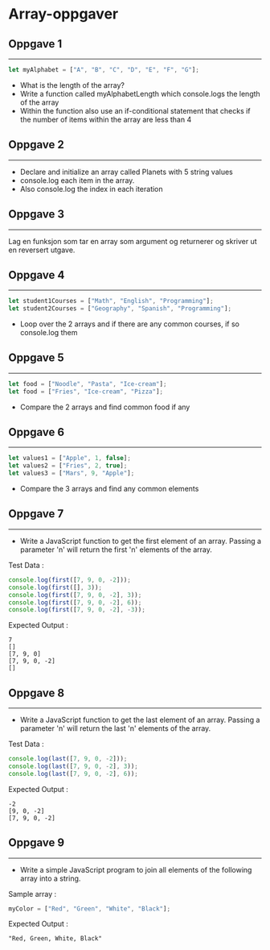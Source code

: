 # Array-oppgaver

## Oppgave 1

---

```javascript
let myAlphabet = ["A", "B", "C", "D", "E", "F", "G"];
```

-   What is the length of the array?
-   Write a function called myAlphabetLength which console.logs the length of the array
-   Within the function also use an if-conditional statement that checks if the number of items within the array are less than 4

## Oppgave 2

---

-   Declare and initialize an array called Planets with 5 string values
-   console.log each item in the array.
-   Also console.log the index in each iteration

## Oppgave 3

---

Lag en funksjon som tar en array som argument og returnerer og skriver ut en reversert utgave.

## Oppgave 4

---

```javascript
let student1Courses = ["Math", "English", "Programming"];
let student2Courses = ["Geography", "Spanish", "Programming"];
```

-   Loop over the 2 arrays and if there are any common courses, if so console.log them

## Oppgave 5

---

```javascript
let food = ["Noodle", "Pasta", "Ice-cream"];
let food = ["Fries", "Ice-cream", "Pizza"];
```

-   Compare the 2 arrays and find common food if any

## Oppgave 6

---

```javascript
let values1 = ["Apple", 1, false];
let values2 = ["Fries", 2, true];
let values3 = ["Mars", 9, "Apple"];
```

-   Compare the 3 arrays and find any common elements

## Oppgave 7

---

-   Write a JavaScript function to get the first element of an array. Passing a parameter 'n' will return the first 'n' elements of the array.

Test Data :

```javascript
console.log(first([7, 9, 0, -2]));
console.log(first([], 3));
console.log(first([7, 9, 0, -2], 3));
console.log(first([7, 9, 0, -2], 6));
console.log(first([7, 9, 0, -2], -3));
```

Expected Output :

    7
    []
    [7, 9, 0]
    [7, 9, 0, -2]
    []

## Oppgave 8

---

-   Write a JavaScript function to get the last element of an array. Passing a parameter 'n' will return the last 'n' elements of the array.

Test Data :

```javascript
console.log(last([7, 9, 0, -2]));
console.log(last([7, 9, 0, -2], 3));
console.log(last([7, 9, 0, -2], 6));
```

Expected Output :

    -2
    [9, 0, -2]
    [7, 9, 0, -2]

## Oppgave 9

---

-   Write a simple JavaScript program to join all elements of the following array into a string.

Sample array :

```javascript
myColor = ["Red", "Green", "White", "Black"];
```

Expected Output :

    "Red, Green, White, Black"
